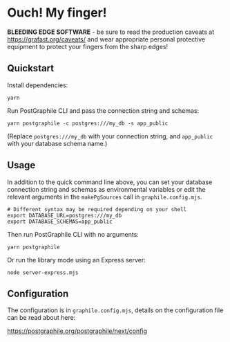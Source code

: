 # Ouch! My finger!

**BLEEDING EDGE SOFTWARE** - be sure to read the production caveats at
https://grafast.org/caveats/ and wear appropriate personal protective equipment
to protect your fingers from the sharp edges!

## Quickstart

Install dependencies:

```
yarn
```

Run PostGraphile CLI and pass the connection string and schemas:

```
yarn postgraphile -c postgres:///my_db -s app_public
```

(Replace `postgres:///my_db` with your connection string, and `app_public` with
your database schema name.)

## Usage

In addition to the quick command line above, you can set your database
connection string and schemas as environmental variables or edit the relevant
arguments in the `makePgSources` call in `graphile.config.mjs`.

```
# Different syntax may be required depending on your shell
export DATABASE_URL=postgres:///my_db
export DATABASE_SCHEMAS=app_public
```

Then run PostGraphile CLI with no arguments:

```
yarn postgraphile
```

Or run the library mode using an Express server:

```
node server-express.mjs
```

## Configuration

The configuration is in `graphile.config.mjs`, details on the configuration file
can be read about here:

https://postgraphile.org/postgraphile/next/config
